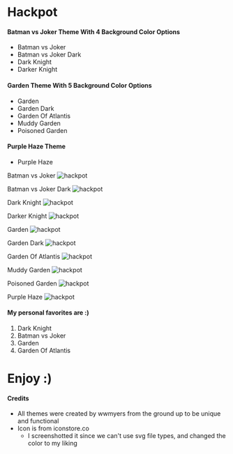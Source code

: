 # Hackpot

#### Batman vs Joker Theme With 4 Background Color Options
* Batman vs Joker
* Batman vs Joker Dark
* Dark Knight
* Darker Knight

#### Garden Theme With 5 Background Color Options
* Garden
* Garden Dark
* Garden Of Atlantis
* Muddy Garden
* Poisoned Garden

#### Purple Haze Theme
* Purple Haze

Batman vs Joker
![hackpot](https://github.com/wwmyers/hackpot/raw/master/images/hackpotbatmanvsjoker.png)

Batman vs Joker Dark
![hackpot](https://github.com/wwmyers/hackpot/raw/master/images/hackpotbatmanvsjokerdark.png)

Dark Knight
![hackpot](https://github.com/wwmyers/hackpot/raw/master/images/hackpotdarkknight.png)

Darker Knight
![hackpot](https://github.com/wwmyers/hackpot/raw/master/images/hackpotdarkerknight.png)

Garden
![hackpot](https://github.com/wwmyers/hackpot/raw/master/images/hackpotgarden.png)

Garden Dark
![hackpot](https://github.com/wwmyers/hackpot/raw/master/images/hackpotgardendark.png)

Garden Of Atlantis
![hackpot](https://github.com/wwmyers/hackpot/raw/master/images/hackpotgardenofatlantis.png)

Muddy Garden
![hackpot](https://github.com/wwmyers/hackpot/raw/master/images/hackpotmuddygarden.png)

Poisoned Garden
![hackpot](https://github.com/wwmyers/hackpot/raw/master/images/hackpotpoisonedgarden.png)

Purple Haze
![hackpot](https://github.com/wwmyers/hackpot/raw/master/images/hackpotpurplehaze.png)

#### My personal favorites are :)
1. Dark Knight
2. Batman vs Joker
3. Garden
4. Garden Of Atlantis

# Enjoy :)

#### Credits
* All themes were created by wwmyers from the ground up to be unique and functional
* Icon is from iconstore.co
  * I screenshotted it since we can't use svg file types, and changed the color to my liking

<!--ctrl+shift+v to preview-->